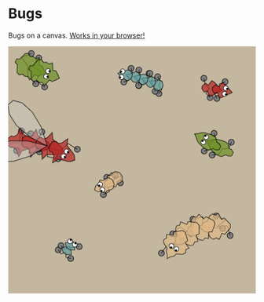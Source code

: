 # Bugs
Bugs on a canvas. [Works in your browser!](https://jobtalle.com/SketchBugs/)

![alt text](preview.png "Bugs")
